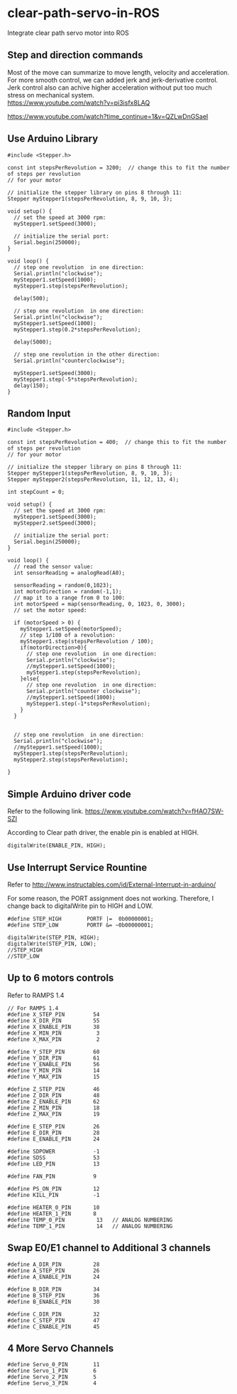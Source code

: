 # clear-path-servo-in-ROS
Integrate clear path servo motor into ROS


## Step and direction commands

Most of the move can summarize to move length, velocity and acceleration. For more smooth control, we can added jerk and jerk-derivative control. Jerk control also can achive higher acceleration without put too much stress on mechanical system.   
https://www.youtube.com/watch?v=pi3isfx8LAQ

https://www.youtube.com/watch?time_continue=1&v=QZLwDnGSaeI

## Use Arduino Library
```
#include <Stepper.h>

const int stepsPerRevolution = 3200;  // change this to fit the number of steps per revolution
// for your motor

// initialize the stepper library on pins 8 through 11:
Stepper myStepper1(stepsPerRevolution, 8, 9, 10, 3);

void setup() {
  // set the speed at 3000 rpm:
  myStepper1.setSpeed(3000);
  
  // initialize the serial port:
  Serial.begin(250000);
}

void loop() {
  // step one revolution  in one direction:
  Serial.println("clockwise");
  myStepper1.setSpeed(1000);
  myStepper1.step(stepsPerRevolution);
    
  delay(500);
  
  // step one revolution  in one direction:
  Serial.println("clockwise");
  myStepper1.setSpeed(1000);
  myStepper1.step(0.2*stepsPerRevolution);
  
  delay(5000);

  // step one revolution in the other direction:
  Serial.println("counterclockwise");
  
  myStepper1.setSpeed(3000);
  myStepper1.step(-5*stepsPerRevolution);
  delay(150);
}
```
## Random Input
```
#include <Stepper.h>

const int stepsPerRevolution = 400;  // change this to fit the number of steps per revolution
// for your motor

// initialize the stepper library on pins 8 through 11:
Stepper myStepper1(stepsPerRevolution, 8, 9, 10, 3);
Stepper myStepper2(stepsPerRevolution, 11, 12, 13, 4);

int stepCount = 0;

void setup() {
  // set the speed at 3000 rpm:
  myStepper1.setSpeed(3000);
  myStepper2.setSpeed(3000);

  // initialize the serial port:
  Serial.begin(250000);
}

void loop() {
  // read the sensor value:
  int sensorReading = analogRead(A0);

  sensorReading = random(0,1023);
  int motorDirection = random(-1,1);
  // map it to a range from 0 to 100:
  int motorSpeed = map(sensorReading, 0, 1023, 0, 3000);
  // set the motor speed:

  if (motorSpeed > 0) {
    myStepper1.setSpeed(motorSpeed);
    // step 1/100 of a revolution:
    myStepper1.step(stepsPerRevolution / 100);
    if(motorDirection>0){
      // step one revolution  in one direction:
      Serial.println("clockwise");
      //myStepper1.setSpeed(1000);
      myStepper1.step(stepsPerRevolution);
    }else{
      // step one revolution  in one direction:
      Serial.println("counter clockwise");
      //myStepper1.setSpeed(1000);
      myStepper1.step(-1*stepsPerRevolution);
    }
  }

  
  // step one revolution  in one direction:
  Serial.println("clockwise");
  //myStepper1.setSpeed(1000);
  myStepper1.step(stepsPerRevolution);
  myStepper2.step(stepsPerRevolution);
  
}
```
## Simple Arduino driver code
Refer to the following link.
https://www.youtube.com/watch?v=fHAO7SW-SZI

According to Clear path driver, the enable pin is enabled at HIGH. 
```
digitalWrite(ENABLE_PIN, HIGH);
```

## Use Interrupt Service Rountine
Refer to 
http://www.instructables.com/id/External-Interrupt-in-arduino/

For some reason, the PORT assignment does not working. Therefore, I change back to digitalWrite pin to HIGH and LOW.
```
#define STEP_HIGH        PORTF |=  0b00000001;
#define STEP_LOW         PORTF &= ~0b00000001;
```
```
digitalWrite(STEP_PIN, HIGH);
digitalWrite(STEP_PIN, LOW);
//STEP_HIGH
//STEP_LOW
```

## Up to 6 motors controls
Refer to RAMPS 1.4 
```
// For RAMPS 1.4
#define X_STEP_PIN         54
#define X_DIR_PIN          55
#define X_ENABLE_PIN       38
#define X_MIN_PIN           3
#define X_MAX_PIN           2

#define Y_STEP_PIN         60
#define Y_DIR_PIN          61
#define Y_ENABLE_PIN       56
#define Y_MIN_PIN          14
#define Y_MAX_PIN          15

#define Z_STEP_PIN         46
#define Z_DIR_PIN          48
#define Z_ENABLE_PIN       62
#define Z_MIN_PIN          18
#define Z_MAX_PIN          19

#define E_STEP_PIN         26
#define E_DIR_PIN          28
#define E_ENABLE_PIN       24

#define SDPOWER            -1
#define SDSS               53
#define LED_PIN            13

#define FAN_PIN            9

#define PS_ON_PIN          12
#define KILL_PIN           -1

#define HEATER_0_PIN       10
#define HEATER_1_PIN       8
#define TEMP_0_PIN          13   // ANALOG NUMBERING
#define TEMP_1_PIN          14   // ANALOG NUMBERING
```

## Swap E0/E1 channel to Additional 3 channels
```
#define A_DIR_PIN          28
#define A_STEP_PIN         26
#define A_ENABLE_PIN       24

#define B_DIR_PIN          34
#define B_STEP_PIN         36
#define B_ENABLE_PIN       30

#define C_DIR_PIN          32
#define C_STEP_PIN         47
#define C_ENABLE_PIN       45
```
## 4 More Servo Channels
```
#define Servo_0_PIN        11
#define Servo_1_PIN        6
#define Servo_2_PIN        5
#define Servo_3_PIN        4
```




